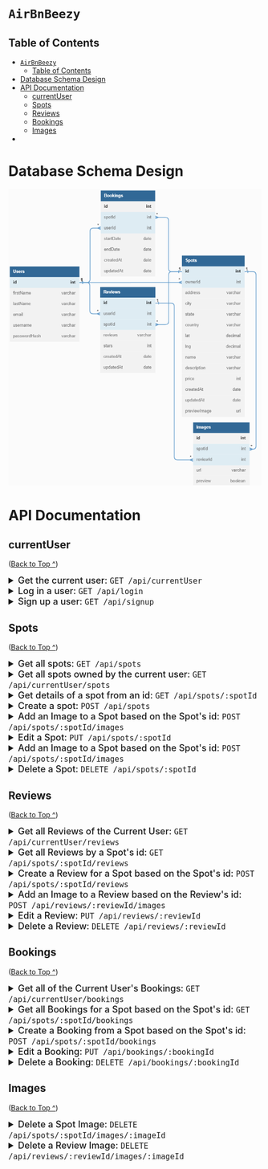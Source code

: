 # `AirBnBeezy`

## Table of Contents

- [`AirBnBeezy`](#airbnbeezy)
  - [Table of Contents](#table-of-contents)
- [Database Schema Design](#database-schema-design)
- [API Documentation](#api-documentation)
  - [currentUser](#currentuser)
  - [Spots](#spots)
  - [Reviews](#reviews)
  - [Bookings](#bookings)
  - [Images](#images)
- [</details>](#details)

# Database Schema Design

![database.png](https://raw.githubusercontent.com/Risclover/API-project/main/backend/database.png)

# API Documentation

## currentUser

([Back to Top ^](#airbnbeezy))

<details>
<summary style="font-size: 18px; font-weight: 500">Get the current user: <code>GET /api/currentUser</code></summary><br>

Response:

```javascript
Status: 200,
Content-Type: "application/json",
Body:
{
  "id": 1,
  "firstName": "John",
  "lastName": "Smith",
  "email": "john.smith@gmail.com",
  "username": "JohnSmith"
}
```

</details>
<details>
<summary style="font-size: 18px; font-weight: 500">Log in a user: <code>GET /api/login</code></summary><br>

Request:

```javascript
Content-Type: "application/json",
Body:
{
    "credential": "john.smith@gmail.com"
    "password": "secret password"
}
```

Response:

```javascript
Status Code: 200,
Content-Type: "application/json",
Body:
{
  "id": 1,
  "firstName": "John",
  "lastName": "Smith",
  "email": "john.smith@gmail.com",
  "username": "JohnSmith",
  "token": ""
}
```

Error: Invalid Credentials

```javascript
Status Code: 401,
Content-Type: "application/json",
Body:
{
  "message": "Invalid credentials",
  "statusCode": 401
}
```

Error: Body validation errors

```javascript
Status Code: 400,
Content-type: "application/json",
Body:
{
  "message": "Validation error",
  "statusCode": 400,
  "errors": {
    "credential": "Email or username is required",
    "password": "Password is required"
  }
}
```

</details>
<details>
<summary style="font-size: 18px; font-weight: 500">Sign up a user: <code>GET /api/signup</code></summary><br>

Request:

```javascript
Content-Type: "application/json",
Body:
{
  "firstName": "John",
  "lastName": "Smith",
  "email": "john.smith@gmail.com",
  "username": "JohnSmith",
  "password": "secret password"
}
```

Response:

```javascript
Status Code: 200,
Content-Type: "application/json",
Body:
{
  "id": 1,
  "firstName": "John",
  "lastName": "Smith",
  "email": "john.smith@gmail.com",
  "username": "JohnSmith",
  "token": ""
}
```

Error: User already exists with the specified email

```javascript
Status Code: 403,
Content-Type: "application/json",
Body:
{
  "message": "User already exists",
  "statusCode": 403,
  "errors": {
    "email": "User with that email already exists"
  }
}
```

Error: User already exists with the specified username

```javascript
Status Code: 403,
Content-Type: "application/json",
Body:
{
  "message": "User already exists",
  "statusCode": 403,
  "errors": {
    "username": "User with that username already exists"
  }
}
```

Error: Body validation errors

```javascript
Status Code: 400,
Content-Type: "application/json",
Body:
{
  "message": "Validation error",
  "statusCode": 400,
  "errors": {
    "email": "Invalid email",
    "username": "Username is required",
    "firstName": "First Name is required",
    "lastName": "Last Name is required"
  }
}
```

</details>

## Spots

([Back to Top ^](#airbnbeezy))

<details>
<summary style="font-size: 18px; font-weight: 500">Get all spots: <code>GET /api/spots</code></summary><br>

Response

```javascript
Status Code: 200,
Content-Type: "application/json",
Body:
{
  "Spots": [
    {
      "id": 1,
      "ownerId": 1,
      "address": "123 Disney Lane",
      "city": "San Francisco",
      "state": "California",
      "country": "United States of America",
      "lat": 37.7645358,
      "lng": -122.4730327,
      "name": "App Academy",
      "description": "Place where web developers are created",
      "price": 123,
      "createdAt": "2021-11-19 20:39:36",
      "updatedAt": "2021-11-19 20:39:36",
      "avgRating": 4.5,
      "previewImage": "image url"
    }
  ]
}
```

</details>

<details>
<summary style="font-size: 18px; font-weight: 500">Get all spots owned by the current user: <code>GET /api/currentUser/spots</code></summary><br>

Response

```javascript
Status Code: 200,
Content-Type: "application/json",
Body:
{
  "Spots": [
    {
      "id": 1,
      "ownerId": 1,
      "address": "123 Disney Lane",
      "city": "San Francisco",
      "state": "California",
      "country": "United States of America",
      "lat": 37.7645358,
      "lng": -122.4730327,
      "name": "App Academy",
      "description": "Place where web developers are created",
      "price": 123,
      "createdAt": "2021-11-19 20:39:36",
      "updatedAt": "2021-11-19 20:39:36",
      "avgRating": 4.5,
      "previewImage": "image url"
    }
  ]
}
```

</details>
<details>
<summary style="font-size: 18px; font-weight: 500">Get details of a spot from an id: <code>GET /api/spots/:spotId</code></summary><br>

Response

```javascript
Status Code: 200,
Content-Type: "application/json",
Body:
{
  "id": 1,
  "ownerId": 1,
  "address": "123 Disney Lane",
  "city": "San Francisco",
  "state": "California",
  "country": "United States of America",
  "lat": 37.7645358,
  "lng": -122.4730327,
  "name": "App Academy",
  "description": "Place where web developers are created",
  "price": 123,
  "createdAt": "2021-11-19 20:39:36",
  "updatedAt": "2021-11-19 20:39:36" ,
  "numReviews": 5,
  "avgStarRating": 4.5,
  "SpotImages": [
    {
      "id": 1,
      "url": "image url",
      "preview": true
    },
    {
      "id": 2,
      "url": "image url",
      "preview": false
    }
  ],
  "Owner": {
    "id": 1,
    "firstName": "John",
    "lastName": "Smith"
  }
}
```

Error: Couldn't find a Spot with the specified id

```javascript
Status Code: 404,
Content-Type: "application/json",
Body:
{
  "message": "Spot couldn't be found",
  "statusCode": 404
}
```

</details>
<details>
<summary style="font-size: 18px; font-weight: 500">Create a spot: <code>POST /api/spots</code></summary><br>

Request

```javascript
Content-Type: "application/json",
Body:
{
  "address": "123 Disney Lane",
  "city": "San Francisco",
  "state": "California",
  "country": "United States of America",
  "lat": 37.7645358,
  "lng": -122.4730327,
  "name": "App Academy",
  "description": "Place where web developers are created",
  "price": 123
}
```

Response

```javascript
Status Code: 201,
Content-Type: "application/json",
Body:
{
  "id": 1,
  "ownerId": 1,
  "address": "123 Disney Lane",
  "city": "San Francisco",
  "state": "California",
  "country": "United States of America",
  "lat": 37.7645358,
  "lng": -122.4730327,
  "name": "App Academy",
  "description": "Place where web developers are created",
  "price": 123,
  "createdAt": "2021-11-19 20:39:36",
  "updatedAt": "2021-11-19 20:39:36"
}
```

Error: Body validation error

```javascript
Status Code: 400,
Content-Type: "application/json",
Body:
{
  "message": "Validation Error",
  "statusCode": 400,
  "errors": {
    "address": "Street address is required",
    "city": "City is required",
    "state": "State is required",
    "country": "Country is required",
    "lat": "Latitude is not valid",
    "lng": "Longitude is not valid",
    "name": "Name must be less than 50 characters",
    "description": "Description is required",
    "price": "Price per day is required"
  }
}
```

</details>
<details>
<summary style="font-size: 18px; font-weight: 500">Add an Image to a Spot based on the Spot's id: <code>POST /api/spots/:spotId/images</code></summary><br>

Request

```javascript
Content-Type: "application/json",
Body:
{
  "url": "image url",
  "preview": true
}
```

Response

```javascript
Status Code: 200,
Content-Type: "application/json",
Body:
{
  "id": 1,
  "url": "image url",
  "preview": true
}
```

Error: Couldn't find a Spot with the specified id

```javascript
Status Code: 404,
Content-Type: "application/json",
Body:
{
  "message": "Spot couldn't be found",
  "statusCode": 404
}
```

</details>
<details>
<summary style="font-size: 18px; font-weight: 500">Edit a Spot: <code>PUT /api/spots/:spotId
</code></summary><br>

</details>
<details>
<summary style="font-size: 18px; font-weight: 500">Add an Image to a Spot based on the Spot's id: <code>POST /api/spots/:spotId/images</code></summary><br>

Request

```javascript
Content-Type: "application/json",
Body:
{
  "address": "123 Disney Lane",
  "city": "San Francisco",
  "state": "California",
  "country": "United States of America",
  "lat": 37.7645358,
  "lng": -122.4730327,
  "name": "App Academy",
  "description": "Place where web developers are created",
  "price": 123
}
```

Response

```javascript
Status Code: 200,
Content-Type: "application/json",
Body:
{
  "id": 1,
  "ownerId": 1,
  "address": "123 Disney Lane",
  "city": "San Francisco",
  "state": "California",
  "country": "United States of America",
  "lat": 37.7645358,
  "lng": -122.4730327,
  "name": "App Academy",
  "description": "Place where web developers are created",
  "price": 123,
  "createdAt": "2021-11-19 20:39:36",
  "updatedAt": "2021-11-20 10:06:40"
}
```

Error: Body validation error

```javascript
Status Code: 400,
Content-TYpe: "application/json",
Body:
{
  "message": "Validation Error",
  "statusCode": 400,
  "errors": {
    "address": "Street address is required",
    "city": "City is required",
    "state": "State is required",
    "country": "Country is required",
    "lat": "Latitude is not valid",
    "lng": "Longitude is not valid",
    "name": "Name must be less than 50 characters",
    "description": "Description is required",
    "price": "Price per day is required"
  }
}
```

Error: Couldn't find a Spot with the specified id

```javascript
Status Code: 404,
Content-Type: "application/json",
Body:
{
  "message": "Spot couldn't be found",
  "statusCode": 404
}
```

</details>
<details>
<summary style="font-size: 18px; font-weight: 500">Delete a Spot: <code>DELETE /api/spots/:spotId</code></summary><br>

Response

```javascript
Status Code: 200,
Content-Type: "application/json",
Body:
{
  "message": "Successfully deleted",
  "statusCode": 200
}
```

Error: Couldn't find a Spot with the specified id

```javascript
Status Code: 404,
Content-Type: "application/json",
Body:
{
  "message": "Spot couldn't be found",
  "statusCode": 404
}
```

</details>

## Reviews

([Back to Top ^](#airbnbeezy))

<details>
<summary style="font-size: 18px; font-weight: 500">Get all Reviews of the Current User: <code>GET /api/currentUser/reviews</code></summary><br>

Response

```javascript
Status Code: 200,
Content-Type: "application/json",
Body:
{
  "Reviews": [
    {
      "id": 1,
      "userId": 1,
      "spotId": 1,
      "review": "This was an awesome spot!",
      "stars": 5,
      "createdAt": "2021-11-19 20:39:36",
      "updatedAt": "2021-11-19 20:39:36" ,
      "User": {
        "id": 1,
        "firstName": "John",
        "lastName": "Smith"
      },
      "Spot": {
        "id": 1,
        "ownerId": 1,
        "address": "123 Disney Lane",
        "city": "San Francisco",
        "state": "California",
        "country": "United States of America",
        "lat": 37.7645358,
        "lng": -122.4730327,
        "name": "App Academy",
        "price": 123,
        "previewImage": "image url"
      },
      "ReviewImages": [
        {
          "id": 1,
          "url": "image url"
        }
      ]
    }
  ]
}
```

</details>
<details>
<summary style="font-size: 18px; font-weight: 500">Get all Reviews by a Spot's id: <code>GET /api/spots/:spotId/reviews</code></summary><br>

Response

```javascript
Status Code: 200,
Content-Type: "application/json",
Body:
{
  "Reviews": [
    {
      "id": 1,
      "userId": 1,
      "spotId": 1,
      "review": "This was an awesome spot!",
      "stars": 5,
      "createdAt": "2021-11-19 20:39:36",
      "updatedAt": "2021-11-19 20:39:36" ,
      "User": {
        "id": 1,
        "firstName": "John",
        "lastName": "Smith"
      },
      "ReviewImages": [
        {
          "id": 1,
          "url": "image url"
        }
      ],
    }
  ]
}
```

Error: Couldn't find a Spot with the specified id

```javascript
Status Code: 404,
Content-Type: "application/json",
Body:
{
  "message": "Spot couldn't be found",
  "statusCode": 404
}
```

</details>
<details>
<summary style="font-size: 18px; font-weight: 500">Create a Review for a Spot based on the Spot's id: <code>POST /api/spots/:spotId/reviews</code></summary><br>

Request

```javascript
Content-Type: "application/json",
Body:
{
  "review": "This was an awesome spot!",
  "stars": 5,
}
```

Response

```javascript
Status Code: 201,
Content-Type: "application/json",
Body:
{
  "id": 1,
  "userId": 1,
  "spotId": 1,
  "review": "This was an awesome spot!",
  "stars": 5,
  "createdAt": "2021-11-19 20:39:36",
  "updatedAt": "2021-11-19 20:39:36"
}
```

Error: Body validation errors

```javascript
Status Code: 400,
Content-Type: "application/json",
Body:
{
  "message": "Validation error",
  "statusCode": 400,
  "errors": {
    "review": "Review text is required",
    "stars": "Stars must be an integer from 1 to 5",
  }
}
```

Error: Couldn't find a Spot with the specified id

```javascript
Status Code: 404,
Content-Type: "application/json",
Body:
{
  "message": "Spot couldn't be found",
  "statusCode": 404
}
```

Error: Review from the current user already exists for the Spot

```javascript
Status Code: 403,
Content-Type: "application/json",
Body:
{
  "message": "User already has a review for this spot",
  "statusCode": 403
}
```

</details>
<details>
<summary style="font-size: 18px; font-weight: 500">Add an Image to a Review based on the Review's id: <code>POST /api/reviews/:reviewId/images</code></summary><br>

Request

```javascript
Content-Type: "application/json",
Body:
{
    "url": "image url"
}
```

Response

```javascript
Status Code: 200,
Content-Type: "application/json",
Body:
{
  "id": 1,
  "url": "image url"
}
```

Error: Couldn't find a Review with the specified id

```javascript
Status Code: 404,
Content-Type: "application/json",
Body:
{
  "message": "Review couldn't be found",
  "statusCode": 404
}
```

Error: Cannot add any more images because there is a maximum of 10 images per resource

```javascript
Status Code: 403
Content-Type: "application/json",
Body:
{
  "message": "Maximum number of images for this resource was reached",
  "statusCode": 403
}
```

</details>
<details>
<summary style="font-size: 18px; font-weight: 500">Edit a Review: <code>PUT /api/reviews/:reviewId</code></summary><br>

Request

```javascript
Content-Type: "application/json",
Body:
{
  "review": "This was an awesome spot!",
  "stars": 5,
}
```

Response

```javascript
Status Code: 200,
Content-Type: "application/json",
Body: {
  "id": 1,
  "userId": 1,
  "spotId": 1,
  "review": "This was an awesome spot!",
  "stars": 5,
  "createdAt": "2021-11-19 20:39:36",
  "updatedAt": "2021-11-20 10:06:40"
}
```

Error: Body validation errors

```javascript
Status Code: 400,
Content-Type: "application/json",
Body:
{
  "message": "Validation error",
  "statusCode": 400,
  "errors": {
    "review": "Review text is required",
    "stars": "Stars must be an integer from 1 to 5",
  }
}
```

Error: Couldn't find a Review with the specified id

```javascript
Status Code: 404,
Content-Type: "application/json",
Body:
{
  "message": "Review couldn't be found",
  "statusCode": 404
}
```

</details>
<details>
<summary style="font-size: 18px; font-weight: 500">Delete a Review: <code>DELETE /api/reviews/:reviewId</code></summary><br>

Response

```javascript
Status Code: 200,
Content-Type: "application/json",
Body:
{
  "message": "Successfully deleted",
  "statusCode": 200
}
```

Error: Couldn't find a Review with the specified id

```javascript
Status Code: 404,
Content-Type: "application/json",
Body:
{
  "message": "Review couldn't be found",
  "statusCode": 404
}
```

</details>

## Bookings

([Back to Top ^](#airbnbeezy))

<details>
<summary style="font-size: 18px; font-weight: 500">Get all of the Current User's Bookings: <code>GET /api/currentUser/bookings</code></summary><br>

Response

```javascript
Status Code: 200,
Content-Type: "application/json",
Body:
{
  "Bookings": [
    {
      "id": 1,
      "spotId": 1,
      "Spot": {
        "id": 1,
        "ownerId": 1,
        "address": "123 Disney Lane",
        "city": "San Francisco",
        "state": "California",
        "country": "United States of America",
        "lat": 37.7645358,
        "lng": -122.4730327,
        "name": "App Academy",
        "price": 123,
        "previewImage": "image url"
      },
      "userId": 2,
      "startDate": "2021-11-19",
      "endDate": "2021-11-20",
      "createdAt": "2021-11-19 20:39:36",
      "updatedAt": "2021-11-19 20:39:36"
    }
  ]
}
```

</details>
<details>
<summary style="font-size: 18px; font-weight: 500">Get all Bookings for a Spot based on the Spot's id: <code>GET /api/spots/:spotId/bookings</code></summary><br>

Response - If you ARE NOT the owner of the spot

```javascript
Status Code: 200,
Content-Type: "application/json",
Body:
{
  "Bookings": [
    {
      "spotId": 1,
      "startDate": "2021-11-19",
      "endDate": "2021-11-20"
    }
  ]
}
```

Response - If you ARE the owner of the spot

```javascript
Status Code: 200,
Content-Type: "application/json",
Body:
{
  "Bookings": [
    {
      "User": {
        "id": 2,
        "firstName": "John",
        "lastName": "Smith"
      },
      "id": 1,
      "spotId": 1,
      "userId": 2,
      "startDate": "2021-11-19",
      "endDate": "2021-11-20",
      "createdAt": "2021-11-19 20:39:36",
      "updatedAt": "2021-11-19 20:39:36"
    }
  ]
}
```

Error: Couldn't find a Spot with the specified id

```javascript
Status Code: 404,
Content-Type: "application/json",
Body:
{
  "message": "Spot couldn't be found",
  "statusCode": 404
}
```

</details>
<details>
<summary style="font-size: 18px; font-weight: 500">Create a Booking from a Spot based on the Spot's id: <code>POST /api/spots/:spotId/bookings</code></summary><br>

Request

```javascript
Body:
{
  "startDate": "2021-11-19",
  "endDate": "2021-11-20"
}
```

Response

```javascript
Status Code: 200,
Content-Type: "application/json",
Body:
{
  "id": 1,
  "spotId": 1,
  "userId": 2,
  "startDate": "2021-11-19",
  "endDate": "2021-11-20",
  "createdAt": "2021-11-19 20:39:36",
  "updatedAt": "2021-11-19 20:39:36"
}
```

Error: Body validation errors

```javascript
Status Code: 400,
Content-Type: "application/json",
Body:
{
  "message": "Validation error",
  "statusCode": 400,
  "errors": {
    "endDate": "endDate cannot be on or before startDate"
  }
}
```

Error: Couldn't find a Spot with the specified id

```javascript
Status Code: 404,
Content-Type: "application/json",
Body:
{
  "message": "Spot couldn't be found",
  "statusCode": 404
}
```

Error: Booking conflict

```javascript
Status Code: 403
Content-Type: "application/json
Body:
{
  "message": "Sorry, this spot is already booked for the specified dates",
  "statusCode": 403,
  "errors": {
    "startDate": "Start date conflicts with an existing booking",
    "endDate": "End date conflicts with an existing booking"
  }
}
```

</details>
<details>
<summary style="font-size: 18px; font-weight: 500">Edit a Booking: <code>PUT /api/bookings/:bookingId</code></summary><br>

Request

```javascript
Content-Type: "application/json",
Body:
{
  "startDate": "2021-11-19",
  "endDate": "2021-11-20"
}
```

Response

```javascript
Status Code: 200,
Content-Type: "application/json",
Body:
{
  "id": 1,
  "spotId": 1,
  "userId": 2,
  "startDate": "2021-11-19",
  "endDate": "2021-11-20",
  "createdAt": "2021-11-19 20:39:36",
  "updatedAt": "2021-11-20 10:06:40"
}
```

Error: Body validation errors

```javascript
Status Code: 400,
Content-Type: "application/json",
Body:
{
  "message": "Validation error",
  "statusCode": 400,
  "errors": {
    "endDate": "endDate cannot come before startDate"
  }
}
```

Error: Couldn't find a Booking with the specified id

```javascript
Status Code: 404,
Content-Type: "application/json",
Body:
{
  "message": "Booking couldn't be found",
  "statusCode": 404
}
```

Error: Can't edit a booking that's past the due date

```javascript
Status Code: 403,
Content-Type: "application/json",
Body:
{
  "message": "Past bookings can't be modified",
  "statusCode": 403
}
```

Error: Booking conflict

```javascript
Status Code: 403,
Content-Type: "application/json",
Body:
{
  "message": "Sorry, this spot is already booked for the specified dates",
  "statusCode": 403,
  "errors": {
    "startDate": "Start date conflicts with an existing booking",
    "endDate": "End date conflicts with an existing booking"
  }
}
```

</details>
<details>
<summary style="font-size: 18px; font-weight: 500">Delete a Booking: <code>DELETE /api/bookings/:bookingId</code></summary><br>

Response

```javascript
Status Code: 200,
Content-Type: "application/json",
Body:
{
  "message": "Successfully deleted",
  "statusCode": 200
}
```

Error: Couldn't find a Booking with the specified id

```javascript
Status Code: 404,
Content-Type: "application/json",
Body:
{
  "message": "Booking couldn't be found",
  "statusCode": 404
}
```

Error: Bookings that have been started can't be deleted

```javascript
Status Code: 403,
Content-Type: "application/json",
Body:
{
  "message": "Bookings that have been started can't be deleted",
  "statusCode": 403
}
```

</details>

## Images

([Back to Top ^](#airbnbeezy))

<details>
<summary style="font-size: 18px; font-weight: 500">Delete a Spot Image: <code>DELETE /api/spots/:spotId/images/:imageId</code></summary><br>

Response

```javascript
Status Code: 200,
Content-Type: "application/json",
Body:
{
  "message": "Successfully deleted",
  "statusCode": 200
}
```

Error: Couldn't find a Spot Image with the specified id

```javascript
Status Code: 404,
Content-Type: "application/json",
Body:
{
  "message": "Spot Image couldn't be found",
  "statusCode": 404
}
```

</details>
<details>
<summary style="font-size: 18px; font-weight: 500">Delete a Review Image: <code>DELETE /api/reviews/:reviewId/images/:imageId</code></summary><br>

Response

```javascript
Status Code: 200,
Content-Type: "application/json",
Body:
{
  "message": "Successfully deleted",
  "statusCode": 200
}
```

Error: Couldn't find a Review Image with the specified id

```javascript
Status Code: 404,
Content-Type: "application/json",
Body:
{
  "message": "Review Image couldn't be found",
  "statusCode": 404
}
```

# </details>
